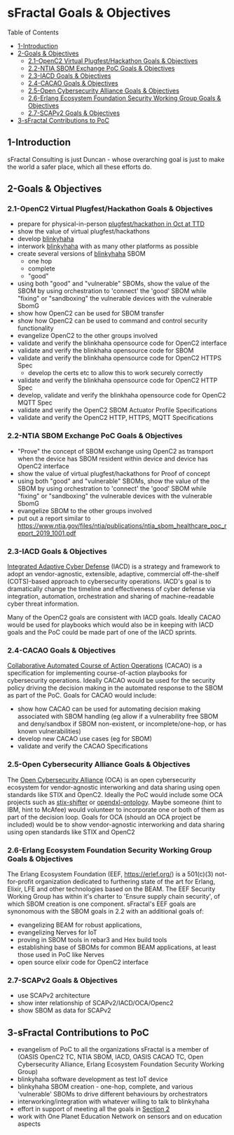 # sFractal Goals & Objectives

Table of Contents
- [1-Introduction](#1-introduction)
- [2-Goals & Objectives](#2-goals-objectives)
   -  [2.1-OpenC2 Virtual Plugfest/Hackathon Goals & Objectives](2.1-openc2-virtual-plugfest-hackathon-goals-objectives)
   - [2.2-NTIA SBOM Exchange PoC Goals & Objectives](2.2-ntia-sbom-exchange-poc-goals-objectives)
   - [2.3-IACD Goals & Objectives](2.3-iacd-goals-objectives)
   - [2.4-CACAO Goals & Objectives](2.4-cacao-goals-objectives)
   - [2.5-Open Cybersecurity Alliance Goals & Objectives](2.5-open-cybersecurity-alliance-goals-objectives)
   - [2.6-Erlang Ecosystem Foundation Security Working Group Goals & Objectives](2.6-erlang-ecosystem-foundation-security-working-group-goals-objectives)
   - [2.7-SCAPv2 Goals & Objectives](2.6-scapv2-goals-objectives)
- [3-sFractal Contributions to PoC](3-sfractal-contributions-to-poc)

## 1-Introduction

sFractal Consulting is just Duncan - whose overarching goal is just
to make the world a safer place, which all these efforts do.

## 2-Goals & Objectives

### 2.1-OpenC2 Virtual Plugfest/Hackathon Goals & Objectives
- prepare for physical-in-person [plugfest/hackathon in Oct at TTD](../TTD-PlugfestHackathon)
- show the value of virtual plugfest/hackathons
- develop [blinkyhaha](https://github.com/sparrell/BlinkyHaHa)
- interwork [blinkyhaha](https://github.com/sparrell/BlinkyHaHa) with as many other platforms as possible
- create several versions of [blinkyhaha](https://github.com/sparrell/BlinkyHaHa) SBOM
   - one hop
   - complete
   - "good"
- using both "good" and "vulnerable" SBOMs, show the value of the SBOM by using orchestration to 'connect' the 'good' SBOM while "fixing" or "sandboxing" the vulnerable devices with the vulnerable SbomG
- show how OpenC2 can be used for SBOM transfer
- show how OpenC2 can be used to command and control security functionality
- evangelize OpenC2 to the other groups involved
- validate and verify the blinkhaha opensource code for OpenC2 interface
- validate and verify the blinkhaha opensource code for SBOM
- validate and verify the blinkhaha opensource code for OpenC2 HTTPS Spec
   - develop the certs etc to allow this to work securely correctly
- validate and verify the blinkhaha opensource code for OpenC2 HTTP Spec
- develop, validate and verify the blinkhaha opensource code for OpenC2 MQTT Spec
- validate and verify the OpenC2 SBOM Actuator Profile Specifications
- validate and verify the OpenC2 HTTP, HTTPS, MQTT Specifications

### 2.2-NTIA SBOM Exchange PoC Goals & Objectives
- "Prove" the concept of SBOM exchange using OpenC2 as transport when the device has SBOM resident within device and device has OpenC2 interface
- show the value of virtual plugfest/hackathons for Proof of concept
- using both "good" and "vulnerable" SBOMs, show the value of the SBOM by using orchestration to 'connect' the 'good' SBOM while "fixing" or "sandboxing" the vulnerable devices with the vulnerable SbomG
- evangelize SBOM to the other groups involved
- put out a report similar to https://www.ntia.gov/files/ntia/publications/ntia_sbom_healthcare_poc_report_2019_1001.pdf

### 2.3-IACD Goals & Objectives
[Integrated Adaptive Cyber Defense]() (IACD) is a strategy and framework to adopt an vendor-agnostic, extensible, adaptive, commercial off-the-shelf (COTS)-based approach to cybersecurity operations. IACD's goal is to dramatically change the timeline and effectiveness of cyber defense via integration, automation, orchestration and sharing of machine-readable cyber threat information.

Many of the OpenC2 goals are consistent with IACD goals.
Ideally CACAO would be used for playbooks which would also be in keeping with
IACD goals and the PoC could be made part of one of the IACD sprints.

### 2.4-CACAO Goals & Objectives
[Collaborative Automated Course of Action Operations](https://www.oasis-open.org/committees/tc_home.php?wg_abbrev=cacao)
(CACAO) is a specification for implementing course-of-action playbooks
for cybersecurity operations.
Ideally CACAO would be used for the security policy
driving the decision making in the automated response to the SBOM
as part of the PoC.
Goals for CACAO would include:
- show how CACAO can be used for automating decision making associated with SBOM handling (eg allow if a vulnerability free SBOM and deny/sandbox if SBOM non-existent, or incomplete/one-hop, or has known vulnerabilities)
- develop new CACAO use cases (eg for SBOM)
- validate and verify the CACAO Specifications

### 2.5-Open Cybersecurity Alliance Goals & Objectives
The [Open Cybersecurity Alliance](https://opencybersecurityalliance.org/) (OCA)
is an open cybersecurity ecosystem for vendor-agnostic interworking and data sharing
using open standards like STIX and OpenC2.
Ideally the PoC would include some OCA projects such as
[stix-shifter](https://github.com/opencybersecurityalliance/stix-shifter)
or [opendxl-ontology](https://github.com/opencybersecurityalliance/opendxl-ontology).
Maybe someone (hint  to IBM, hint to McAfee) would volunteer to incorporate
one or both of them as part of the decision loop.
Goals for OCA (should an OCA project be included) would be to
show vendor-agnostic interworking and data sharing
using open standards like STIX and OpenC2

### 2.6-Erlang Ecosystem Foundation Security Working Group Goals & Objectives
The Erlang Ecosystem Foundation (EEF, https://erlef.org/) is
a 501(c)(3) not-for-profit organization
dedicated to furthering state of the art for Erlang, Elixir, LFE and other technologies based on the BEAM.
The EEF Security Working Group
has within it's charter to 'Ensure supply chain security', of which SBOM creation
is one component.
sFractal's EEF goals are synonomous with the SBOM goals in 2.2
with an additional goals of:
- evangelizing BEAM for robust applications,
- evangelizing Nerves for IoT
- proving in SBOM tools in rebar3 and Hex build tools
- establishing base of SBOMs for common BEAM applications, at least those used in PoC like Nerves
- open source elixir code for OpenC2 interface

### 2.7-SCAPv2 Goals & Objectives
- use SCAPv2 architecture
- show inter relationship of SCAPv2/IACD/OCA/Openc2
- show SBOM as data for SCAPv2

## 3-sFractal Contributions to PoC
- evangelism of PoC to all the organizations sFractal is a member of (OASIS OpenC2 TC, NTIA SBOM, IACD, OASIS CACAO TC, Open Cybersecurity Alliance, Erlang Ecosystem Foundation Security Working Group)
- blinkyhaha software development as test IoT device
- blinkyhaha SBOM creation - one-hop, complete, and various 'vulnerable' SBOMs to drive different behaviours by orchestrators
- interworking/integration with whatever willing to talk to blinkyhaha
- effort in support of meeting all the goals in [Section 2](#2-goals-objectives)
- work with One Planet Education Network on sensors and on education aspects
